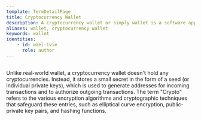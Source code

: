 ```yaml
---
template: TermDetailPage
title: Cryptocurrency Wallet
description: A cryptocurrency wallet or simply wallet is a software application or hardware device that is used to receive and send cryptocurrencies.
aliases: wallet, cryptocurrency wallet
keywords: wallet
identities: 
    - id: wael-ivie
      role: author
---
```


##

Unlike real-world wallet, a cryptocurrency wallet doesn't hold any cryptocurrencies. Instead, it stores a small secret in the form of a seed (or individual private keys), which is used to generate addresses for incoming transactions and to authorize outgoing transactions. The term "Crypto" refers to the various encryption algorithms and cryptographic techniques that safeguard these entries, such as elliptical curve encryption, public-private key pairs, and hashing functions.